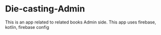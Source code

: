 # Die-casting-Admin
This is an app related to related books Admin side. This app uses firebase, kotlin, firebase config
